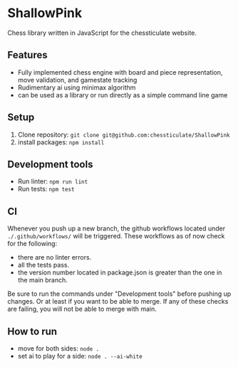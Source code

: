 # ShallowPink
Chess library written in JavaScript for the chessticulate website.

## Features
- Fully implemented chess engine with board and piece representation, move validation, and gamestate tracking
- Rudimentary ai using minimax algorithm
- can be used as a library or run directly as a simple command line game 

## Setup
1. Clone repository: `git clone git@github.com:chessticulate/ShallowPink`
2. install packages: `npm install`

## Development tools
- Run linter: `npm run lint`
- Run tests: `npm test`

## CI
Whenever you push up a new branch, the github workflows located under `./.github/workflows/` will be triggered. These workflows as of now check for the following:
- there are no linter errors.
- all the tests pass.
- the version number located in package.json is greater than the one in the main branch.

Be sure to run the commands under "Development tools" before pushing up changes. Or at least if you want to be able to merge. If any of these checks are failing, you will not be able to merge with main.

## How to run
- move for both sides: `node .`
- set ai to play for a side: `node . --ai-white`


